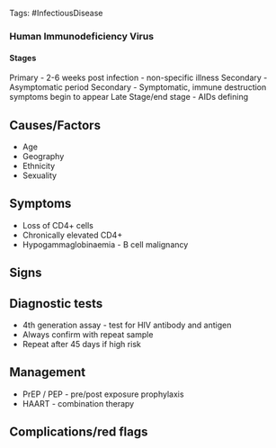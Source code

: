 Tags: #InfectiousDisease

### Human Immunodeficiency Virus

#### Stages

Primary - 2-6 weeks post infection - non-specific illness
Secondary - Asymptomatic period
Secondary - Symptomatic, immune destruction symptoms begin to appear
Late Stage/end stage - AIDs defining

## Causes/Factors

- Age
- Geography
- Ethnicity
- Sexuality

## Symptoms

- Loss of CD4+ cells
- Chronically elevated CD4+
- Hypogammaglobinaemia - B cell malignancy

## Signs

## Diagnostic tests

- 4th generation assay - test for HIV antibody and antigen
- Always confirm with repeat sample
- Repeat after 45 days if high risk

## Management

- PrEP / PEP - pre/post exposure prophylaxis
- HAART - combination therapy

## Complications/red flags

